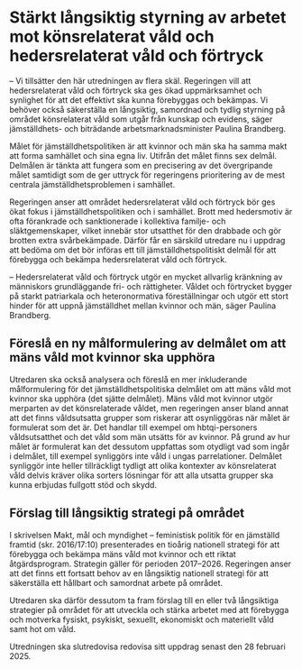 # Stärkt långsiktig styrning av arbetet mot könsrelaterat våld och hedersrelaterat våld och förtryck

– Vi tillsätter den här utredningen av flera skäl. Regeringen vill att hedersrelaterat våld och förtryck ska ges ökad uppmärksamhet och synlighet för att det effektivt ska kunna förebyggas och bekämpas. Vi behöver också säkerställa en långsiktig, samordnad och tydlig styrning på området könsrelaterat våld som utgår från kunskap och evidens, säger jämställdhets\- och biträdande arbetsmarknadsminister Paulina Brandberg.

Målet för jämställdhetspolitiken är att kvinnor och män ska ha samma makt att forma samhället och sina egna liv. Utifrån det målet finns sex delmål. Delmålen är tänkta att fungera som en precisering av det övergripande målet samtidigt som de ger uttryck för regeringens prioritering av de mest centrala jämställdhetsproblemen i samhället.

Regeringen anser att området hedersrelaterat våld och förtryck bör ges ökat fokus i jämställdhetspolitiken och i samhället. Brott med hedersmotiv är ofta förankrade och sanktionerade i kollektiva familje\- och släktgemenskaper, vilket innebär stor utsatthet för den drabbade och gör brotten extra svårbekämpade. Därför får en särskild utredare nu i uppdrag att bedöma om det bör införas ett till jämställdhetspolitiskt delmål för att förebygga och bekämpa hedersrelaterat våld och förtryck.

– Hedersrelaterat våld och förtryck utgör en mycket allvarlig kränkning av människors grundläggande fri\- och rättigheter. Våldet och förtrycket bygger på starkt patriarkala och heteronormativa föreställningar och utgör ett stort hinder för att uppnå jämställdhet mellan kvinnor och män, säger Paulina Brandberg.

## Föreslå en ny målformulering av delmålet om att mäns våld mot kvinnor ska upphöra

Utredaren ska också analysera och föreslå en mer inkluderande målformulering för det jämställdhetspolitiska delmålet om att mäns våld mot kvinnor ska upphöra (det sjätte delmålet). Mäns våld mot kvinnor utgör merparten av det könsrelaterade våldet, men regeringen anser bland annat att det finns våldsutsatta grupper som riskerar att osynliggöras när målet är formulerat som det är. Det handlar till exempel om hbtqi\-personers våldsutsatthet och det våld som män utsätts för av kvinnor. På grund av hur målet är formulerat kan det dessutom uppfattas som otydligt vad som ingår i delmålet, till exempel synliggörs inte våld i ungas parrelationer. Delmålet synliggör inte heller tillräckligt tydligt att olika kontexter av könsrelaterat våld delvis kräver olika sorters lösningar för att alla utsatta grupper ska kunna erbjudas fullgott stöd och skydd.

## Förslag till långsiktig strategi på området

I skrivelsen Makt, mål och myndighet – feministisk politik för en jämställd framtid (skr. 2016/17:10\) presenterades en tioårig nationell strategi för att förebygga och bekämpa mäns våld mot kvinnor och ett riktat åtgärdsprogram. Strategin gäller för perioden 2017–2026\. Regeringen anser att det finns ett fortsatt behov av en långsiktig nationell strategi för att säkerställa ett hållbart och samordnat arbete på området.

Utredaren ska därför dessutom ta fram förslag till en eller två långsiktiga strategier på området för att utveckla och stärka arbetet med att förebygga och motverka fysiskt, psykiskt, sexuellt, ekonomiskt och materiellt våld samt hot om våld.

Utredningen ska slutredovisa redovisa sitt uppdrag senast den 28 februari 2025\.
